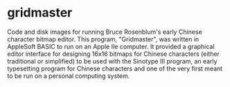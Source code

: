 # gridmaster
Code and disk images for running Bruce Rosenblum's early Chinese character bitmap editor. This program, "Gridmaster", was written in AppleSoft BASIC to run on an Apple IIe computer. It provided a graphical editor interface for designing 16x16 bitmaps for Chinese characters (either traditional or simplified) to be used with the Sinotype III program, an early typesetting program for Chinese characters and one of the very first meant to be run on a personal computing system.
